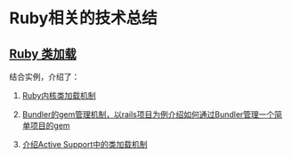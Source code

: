 # Ruby相关的技术总结

## [Ruby 类加载](https://github.com/yangyuqian/ruby-articles/blob/master/CLASS-LOADER.md)

结合实例，介绍了：

1. [Ruby内核类加载机制](https://github.com/yangyuqian/ruby-articles/blob/master/CLASS-LOADER.md#loadfilename-wrapfalse--truefalse)

2. [Bundler的gem管理机制，以rails项目为例介绍如何通过Bundler管理一个简单项目的gem](https://github.com/yangyuqian/ruby-articles/blob/master/CLASS-LOADER.md#基于bundler的gem管理机制以rails-app为例)

3. [介绍Active Support中的类加载机制](https://github.com/yangyuqian/ruby-articles/blob/master/CLASS-LOADER.md#activesupport中类加载机制)

